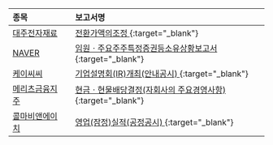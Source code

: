 | **종목** |      |**보고서명** |
| :------- | :--- |:----------- |
| [대주전자재료](/078600/#dart) | | [전환가액의조정              ](https://dart.fss.or.kr/dsaf001/main.do?rcpNo=20250818900351){:target="_blank"} |
| [NAVER](/035420/#dart) | | [임원ㆍ주요주주특정증권등소유상황보고서](https://dart.fss.or.kr/dsaf001/main.do?rcpNo=20250818000150){:target="_blank"} |
| [케이씨씨](/002380/#dart) | | [기업설명회(IR)개최(안내공시)              ](https://dart.fss.or.kr/dsaf001/main.do?rcpNo=20250818800344){:target="_blank"} |
| [메리츠금융지주](/138040/#dart) | | [현금ㆍ현물배당결정(자회사의 주요경영사항)              ](https://dart.fss.or.kr/dsaf001/main.do?rcpNo=20250818800341){:target="_blank"} |
| [콜마비앤에이치](/200130/#dart) | | [영업(잠정)실적(공정공시)              ](https://dart.fss.or.kr/dsaf001/main.do?rcpNo=20250818900307){:target="_blank"} |